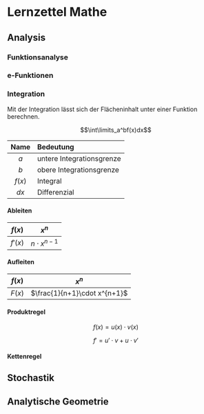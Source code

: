# Lernzettel Mathe

## Analysis
### Funktionsanalyse
### e-Funktionen
### Integration
Mit der Integration lässt sich der Flächeninhalt unter einer Funktion berechnen.

$$\int\limits_a^bf(x)dx$$


|  Name  | Bedeutung                 |
| :----: | :------------------------ |
|  $a$   | untere Integrationsgrenze |
|  $b$   | obere Integrationsgrenze  |
| $f(x)$ | Integral                  |
|  $dx$  | Differenzial              |

#### Ableiten
| $f(x)$  |      $x^n$       |
| :-----: | :--------------: |
| $f'(x)$ | $n\cdot x^{n-1}$ |

#### Aufleiten
| $f(x)$ |            $x^n$             |
| :----: | :--------------------------: |
| $F(x)$ | $\frac{1}{n+1}\cdot x^{n+1}$ |

#### Produktregel
$$f(x)=u(x)\cdot v(x)$$

$$f' = u'\cdot v +u\cdot v'$$

#### Kettenregel
<!--
$f(x)=g(h(x))\longrightarrow f'(x)=g'(h(x))\cdot h'(x)$
* $g(x)$ = äußere Funktion
* $g'(x)$ = äußere Ableitung
* $h(x)$ = innere Funktion
* $h'(x)$ = innere Ableitung -->

## Stochastik
## Analytische Geometrie